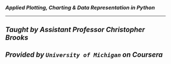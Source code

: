 ### ***Applied Plotting, Charting & Data Representation in Python***
-----------------
***Taught by Assistant Professor Christopher Brooks***     
--------------------------------
***Provided by `University of Michigan` on Coursera***         
--------------------------
